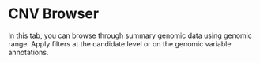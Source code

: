 # CNV Browser

In this tab, you can browse through summary genomic data using genomic range. Apply filters at the candidate level or on the genomic variable annotations.

